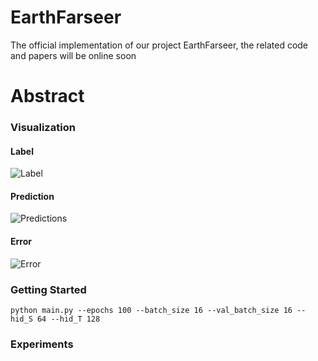 # EarthFarseer
The official implementation of our project EarthFarseer, the related code and papers will be online soon


# Abstract


### Visualization

#### Label
![Label](weather-PastNet/figure/label.jpg)
#### Prediction
![Predictions](weather-PastNet/figure/pred.jpg)
#### Error
![Error](weather-PastNet/figure/error.jpg)

### Getting Started
```
python main.py --epochs 100 --batch_size 16 --val_batch_size 16 --hid_S 64 --hid_T 128
```
### Experiments
